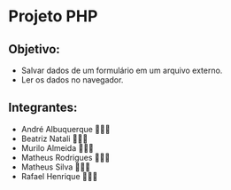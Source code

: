 # Projeto PHP

## Objetivo:

-   Salvar dados de um formulário em um arquivo externo.
-   Ler os dados no navegador.

## Integrantes:

-   André Albuquerque 👨🏻‍💻
-   Beatriz Natali 👩🏻‍💻
-   Murilo Almeida 👨🏻‍💻
-   Matheus Rodrigues 👨🏻‍💻
-   Matheus Silva 👨🏽‍💻
-   Rafael Henrique 👨🏽‍💻
